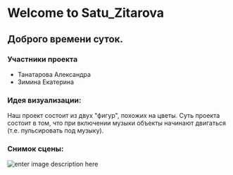 # Welcome to Satu_Zitarova 

## Доброго времени суток. 

### Участники проекта 

- Танатарова Александра 
- Зимина Екатерина 

### Идея визуализации: 

Наш проект состоит из двух "фигур", похожих на цветы. Суть проекта состоит в том, что при включении музыки объекты начинают двигаться (т.е. пульсировать под музыку).


### Снимок сцены: 

![enter image description here](https://pp.userapi.com/c834304/v834304448/5758c/Uvqqd9dO7j4.jpg)
